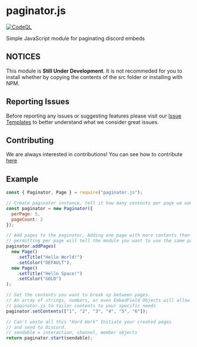 # paginator.js
[![CodeQL](https://github.com/Moros0741/paginator.js/actions/workflows/codeql-analysis.yml/badge.svg)](https://github.com/Moros0741/paginator.js/actions/workflows/codeql-analysis.yml)

 Simple JavaScript module for paginating discord embeds

## NOTICES

This module is **Still Under Development**. It is not recommeded for you to install whether by copying the contents of the src folder or installing with NPM.

## Reporting Issues

Before reporting any issues or suggesting features please visit our [Issue Templates](.github/ISSUE_TEMPLATES) to better understand what we consider great issues.

## Contributing

We are always interested in contributions! You can see how to contribute [here](CONTRIBUTING.md)

## Example

```js
const { Paginator, Page } = require("paginator.js");

// Create paginator instance, tell it how many contents per page we want and how many pages 
const paginator = new Paginator({
  perPage: 5,
  pageCount: 2
});

// Add pages to the paginator, Adding one page with more contents than you
// permitting per page will tell the module you want to use the same page multiple times.
paginator.addPages(
  new Page()
    .setTitle("Hello World!")
    .setColor("DEFAULT"),
  new Page()
    .setTitle("Hello Space!")
    .setColor("GOLD")
);

// Set the contents you want to break up between pages.
// An array of strings, numbers, or even EmbedField Objects will allow
// paginator.js to tailor contents to your specific needs
paginator.setContents(["1", "2", "3", "4", "5", "6"]);

// Can't waste all this "Hard Work" Initiate your created pages
// and send to Discord. 
// sendable = interaction, channel, member objects
return paginator.start(sendable);
```

